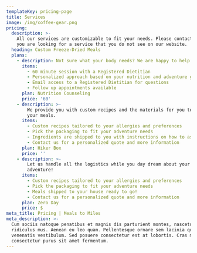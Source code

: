 ```yaml
---
templateKey: pricing-page
title: Services
image: /img/coffee-gear.png
pricing:
  description: >-
    All our services are customizable to fit your needs. Please contact us if
    you are looking for a service that you do not see on our website. 
  heading: Custom Freeze-Dried Meals
  plans:
    - description: Not sure what your body needs? We are happy to help!
      items:
        - 60 minute session with a Registered Dietitian
        - Personalized approach based on your nutrition and adventure goals
        - Email access to a Registered Dietitian for questions
        - Follow up appointments available
      plan: Nutrition Counseling
      price: '60'
    - description: >-
        We provide you with custom recipes and the materials for you to assemble
        your meals.
      items:
        - Custom recipes tailored to your allergies and preferences
        - Pick the packaging to fit your adventure needs
        - Ingredients are shipped to you with instructions on how to assemble
        - Contact us for a personalized quote and more information
      plan: Hiker Box
      price: ''
    - description: >-
        Let us handle all the logistics while you day dream about your next
        adventure! 
      items:
        - Custom recipes tailored to your allergies and preferences
        - Pick the packaging to fit your adventure needs
        - Meals shipped to your house ready to go!
        - Contact us for a personalized quote and more information
      plan: Zero Day
      price: $
meta_title: Pricing | Meals to Miles
meta_description: >-
  Cum sociis natoque penatibus et magnis dis parturient montes, nascetur
  ridiculus mus. Aenean eu leo quam. Pellentesque ornare sem lacinia quam
  venenatis vestibulum. Sed posuere consectetur est at lobortis. Cras mattis
  consectetur purus sit amet fermentum.
---
```


